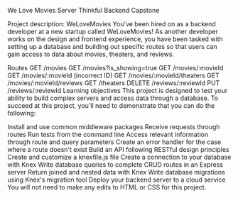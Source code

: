 We Love Movies Server
Thinkful Backend Capstone

Project description: WeLoveMovies
You've been hired on as a backend developer at a new startup called WeLoveMovies! As another developer works on the design and frontend experience, you have been tasked with setting up a database and building out specific routes so that users can gain access to data about movies, theaters, and reviews.

Routes
GET /movies
GET /movies?is_showing=true
GET /movies/:movieId
GET /movies/:movieId (incorrect ID)
GET /movies/:movieId/theaters
GET /movies/:movieId/reviews
GET /theaters
DELETE /reviews/:reviewId
PUT /reviews/:reviewId
Learning objectives
This project is designed to test your ability to build complex servers and access data through a database. To succeed at this project, you'll need to demonstrate that you can do the following:

Install and use common middleware packages
Receive requests through routes
Run tests from the command line
Access relevant information through route and query parameters
Create an error handler for the case where a route doesn't exist
Build an API following RESTful design principles
Create and customize a knexfile.js file
Create a connection to your database with Knex
Write database queries to complete CRUD routes in an Express server
Return joined and nested data with Knex
Write database migrations using Knex's migration tool
Deploy your backend server to a cloud service
You will not need to make any edits to HTML or CSS for this project.
